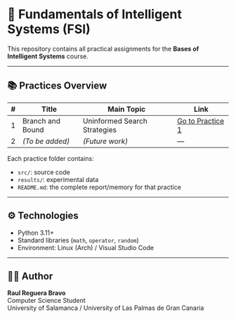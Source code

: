 # 🧠 Fundamentals of Intelligent Systems (FSI)

This repository contains all practical assignments for the **Bases of Intelligent Systems** course.

---

## 📚 Practices Overview

| # | Title | Main Topic | Link |
|---|--------|-------------|------|
| 1 | Branch and Bound | Uninformed Search Strategies | [Go to Practice 1](./Practice1_BranchAndBound) |
| 2 | *(To be added)* | *(Future work)* | — |

Each practice folder contains:
- `src/`: source code  
- `results/`: experimental data  
- `README.md`: the complete report/memory for that practice

---

## ⚙️ Technologies

- Python 3.11+
- Standard libraries (`math`, `operator`, `random`)
- Environment: Linux (Arch) / Visual Studio Code

---

## 👨‍💻 Author

**Raul Reguera Bravo**  
Computer Science Student  
University of Salamanca / University of Las Palmas de Gran Canaria  
